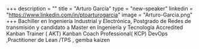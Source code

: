 +++
description = ""
title = "Arturo García"
type = "new-speaker"
linkedin = "https://www.linkedin.com/in/ptoarturogarcia"
image = "Arturo-Garcia.png"
+++
Bachiller en Ingeniería Industrial y Electrónica, Postgrado de Redes de transmisión y candidato a Master en Ingeniería y Tecnología Accredited Kanban Trainer ( AKT) Kanban Coach Professional( KCP) DevOps ,Practitioner de Lean /TPS , gemba kaizen
